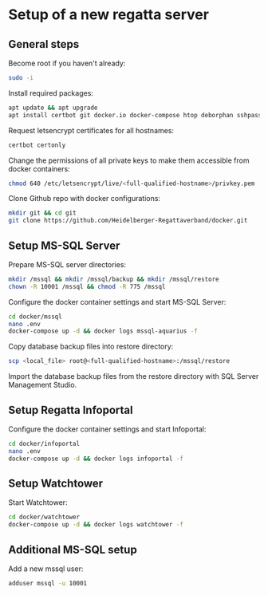 # Setup of a new regatta server

## General steps
Become root if you haven't already:
```bash
sudo -i
```

Install required packages:
```bash
apt update && apt upgrade
apt install certbot git docker.io docker-compose htop deborphan sshpass
```

Request letsencrypt certificates for all hostnames:
```bash
certbot certonly
```

Change the permissions of all private keys to make them accessible from docker containers:
```bash
chmod 640 /etc/letsencrypt/live/<full-qualified-hostname>/privkey.pem
```

Clone Github repo with docker configurations:
```bash
mkdir git && cd git
git clone https://github.com/Heidelberger-Regattaverband/docker.git
```

## Setup MS-SQL Server
Prepare MS-SQL server directories:
```bash
mkdir /mssql && mkdir /mssql/backup && mkdir /mssql/restore
chown -R 10001 /mssql && chmod -R 775 /mssql
```

Configure the docker container settings and start MS-SQL Server:
```bash
cd docker/mssql
nano .env
docker-compose up -d && docker logs mssql-aquarius -f
```

Copy database backup files into restore directory:
```bash
scp <local_file> root@<full-qualified-hostname>:/mssql/restore
```
Import the database backup files from the restore directory with SQL Server Management Studio.

## Setup Regatta Infoportal
Configure the docker container settings and start Infoportal:
```bash
cd docker/infoportal
nano .env
docker-compose up -d && docker logs infoportal -f
```

## Setup Watchtower
Start Watchtower:
```bash
cd docker/watchtower
docker-compose up -d && docker logs watchtower -f
```

## Additional MS-SQL setup
Add a new mssql user:
```bash
adduser mssql -u 10001
```
